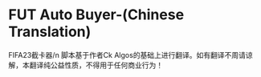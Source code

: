 # FUT Auto Buyer-(Chinese Translation)
FIFA23截卡器/n
脚本基于作者Ck Algos的基础上进行翻译。如有翻译不周请谅解，本翻译纯公益性质，不得用于任何商业行为！
